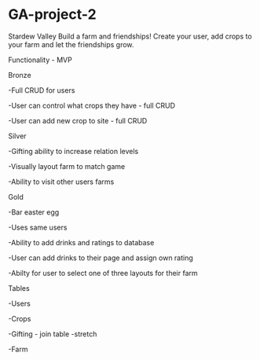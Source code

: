 # GA-project-2
Stardew Valley
Build a farm and friendships! Create your user, add crops to your farm and let the friendships grow.
	
Functionality - MVP

Bronze

-Full CRUD for users
	
-User can control what crops they have - full CRUD

-User can add new crop to site - full CRUD

Silver
	
-Gifting ability to increase relation levels

-Visually layout farm to match game 

-Ability to visit other users farms

Gold

-Bar easter egg 

-Uses same users

-Ability to add drinks and ratings to database

-User can add drinks to their page and assign own rating

-Abilty for user to select one of three layouts for their farm  


Tables 
	
-Users
	
-Crops

-Gifting - join table -stretch

-Farm 
